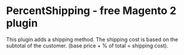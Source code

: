 # PercentShipping - free Magento 2 plugin

This plugin adds a shipping method. The shipping cost is based on the subtotal of the customer. (base price + % of total = shipping cost). 
